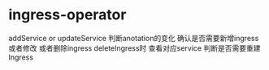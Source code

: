 # ingress-operator

addService or updateService 判断anotation的变化 确认是否需要新增ingress或者修改 或者删除ingress
deleteIngress时 查看对应service 判断是否需要重建Ingress
